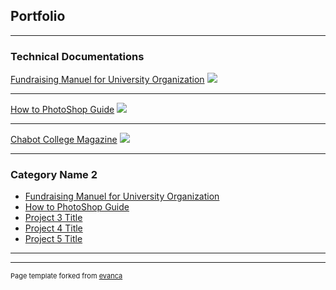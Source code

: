 ## Portfolio

---

### Technical Documentations

[Fundraising Manuel for University Organization](/sample_page)
<img src="images/dummy_thumbnail.jpg?raw=true"/>

---
[How to PhotoShop Guide](/pdf/sample_presentation.pdf)
<img src="images/dummy_thumbnail.jpg?raw=true"/>

---
[Chabot College Magazine](http://example.com/)
<img src="images/dummy_thumbnail.jpg?raw=true"/>

---

### Category Name 2

- [Fundraising Manuel for University Organization](http://example.com/)
- [How to PhotoShop Guide](http://example.com/)
- [Project 3 Title](http://example.com/)
- [Project 4 Title](http://example.com/)
- [Project 5 Title](http://example.com/)

---




---
<p style="font-size:11px">Page template forked from <a href="https://github.com/evanca/quick-portfolio">evanca</a></p>
<!-- Remove above link if you don't want to attibute -->
